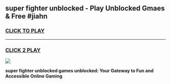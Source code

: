 
## super fighter unblocked - Play Unblocked Gmaes & Free #jiahn
<h3>
<a href="https://news.freeplayer.one?title=super_fighter_unblocked&ref=24F">CLICK TO PLAY</a></h3>
<hr>

<h3>
<a href="https://news.freeplayer.one?title=super_fighter_unblocked&ref=24F">CLICK 2 PLAY</a>
  
</h3>

<a href="https://news.freeplayer.one?title=super_fighter_unblocked&ref=24F/"><img src="https://clearcache.store/games.png"></a>


**super fighter unblocked games unblocked: Your Gateway to Fun and Accessible Online Gaming**
